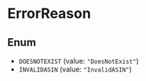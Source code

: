 # ErrorReason

## Enum

* `DOESNOTEXIST` (value: `"DoesNotExist"`)
* `INVALIDASIN` (value: `"InvalidASIN"`)
